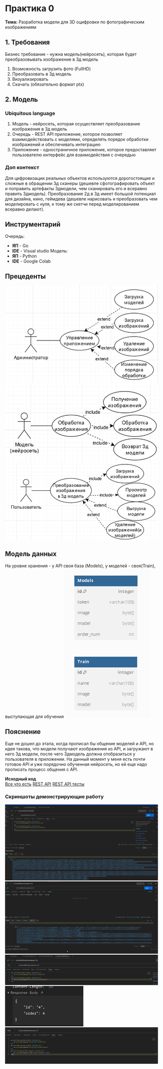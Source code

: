 # Практика 0
**Тема:** Разработка модели для 3D оцифровки по фотографическим изображениям

## 1. Требования
Бизнес требование - нужна модель(нейросеть), которая будет преобразовывать изображение в 3д модель

1. Возможность загрузить фото (FullHD)
2. Преобразовать в 3д модель
3. Визуализировать 
4. Скачать (обязательно формат ptx)

## 2. Модель

### Ubiquitous language

1. Модель - нейросеть, которая осуществляет преобразование изображения в 3д модель
2. Очередь - REST API приложение, которое позволяет взаимодействовать с моделями, определять порядок обработки изображений и обеспечивать интеграцию
3. Приложение - одностраничное приложение, которое предоставляет пользователю интерфейс для взаимодействия с очередью

### Доп контекст
Для цифровизации реальных объектов используются дорогостоящие и сложные в обращении 3д сканеры (дешевле сфотографировать объект и поправить артефакты 3дмодели, чем сканировать его и всеравно править 3дмодель). Преобразование 2д в 3д имеет большой потенциал для дизайна, кино, геймдева (дешевле нарисовать и преобразовать чем моделировать с нуля, к тому же скетчи перед моделированием всеравно делают). 

## Инструментарий

Очередь:
- **ЯП** - Go 
- **IDE** - Visual studio 
Модель: 
- **ЯП** - Python 
- **IDE** - Google Colab

## Прецеденты

![Use case diagramm.](admin_use_case.png)
![Use case diagramm.](model_use_case.png)
![Use case diagramm.](user_use_case.png)

## Модель данных
На уровне хранения - у API своя база (Models), у моделей - своя(Train), выступающая для обучения
![Data model.](datamodel.png)

## Пояснение
Еще не дошел до этапа, когда прописал бы общение моделей и API, но идея такова, что модели получают изображения из API, и загружают в него 3д модели, после чего 3дмодель должна отобразиться у пользователя в приложении. На данный момент у меня есть почти готовое API и уже порядочно обученная нейросеть, но ей еще надо прописать процесс общения с API.

**Исходный код**  
[Все что есть](https://github.com/Runedragon-dev/dist_sys/tree/main/src/MLWebApi)
[REST API](https://github.com/Runedragon-dev/dist_sys/tree/main/src/MLWebApi/rest/rest.go)
[REST API тесты](https://github.com/Runedragon-dev/dist_sys/tree/main/src/MLWebApi/rest/rest_test.go)

### Скриншоты демонстрирующие работу
![Test](Postman_GetPhoto_Tests_Response.png)
![Test](Postman_GetUnproc_Body_Response.png)
![Test](Postman_GetUnproc_Tests.png)
![Test](Postman_Post_response.png)
![Test](Postman_Post_tests.png)
